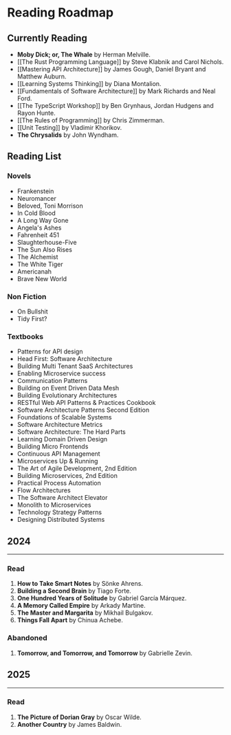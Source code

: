 # Reading Roadmap
## Currently Reading

- **Moby Dick; or, The Whale** by Herman Melville.
- [[The Rust Programming Language]] by Steve Klabnik and Carol Nichols.
- [[Mastering API Architecture]] by James Gough, Daniel Bryant and Matthew Auburn.
- [[Learning Systems Thinking]] by Diana Montalion.
- [[Fundamentals of Software Architecture]] by Mark Richards and Neal Ford.
- [[The TypeScript Workshop]] by Ben Grynhaus, Jordan Hudgens and Rayon Hunte.
- [[The Rules of Programming]] by Chris Zimmerman.
- [[Unit Testing]] by Vladimir Khorikov.
- **The Chrysalids** by John Wyndham.
## Reading List
### Novels
- Frankenstein
- Neuromancer
- Beloved, Toni Morrison
- In Cold Blood
- A Long Way Gone
- Angela's Ashes
- Fahrenheit 451
- Slaughterhouse-Five
- The Sun Also Rises
- The Alchemist
- The White Tiger
- Americanah
- Brave New World
### Non Fiction
- On Bullshit
- Tidy First?
### Textbooks
- Patterns for API design
- Head First: Software Architecture
- Building Multi Tenant SaaS Architectures
- Enabling Microservice success
- Communication Patterns
- Building on Event Driven Data Mesh
- Building Evolutionary Architectures
- RESTful Web API Patterns & Practices Cookbook
- Software Architecture Patterns Second Edition
- Foundations of Scalable Systems
- Software Architecture Metrics
- Software Architecture: The Hard Parts
- Learning Domain Driven Design
- Building Micro Frontends
- Continuous API Management
- Microservices Up & Running
- The Art of Agile Development, 2nd Edition
- Building Microservices, 2nd Edition
- Practical Process Automation
- Flow Architectures
- The Software Architect Elevator
- Monolith to Microservices
- Technology Strategy Patterns
- Designing Distributed Systems
## 2024
---
### Read
1. **How to Take Smart Notes** by Sönke Ahrens.
2. **Building a Second Brain** by Tiago Forte.
3. **One Hundred Years of Solitude** by Gabriel García Márquez.
4. **A Memory Called Empire** by Arkady Martine.
5. **The Master and Margarita** by Mikhail Bulgakov.
6. **Things Fall Apart** by Chinua Achebe.
### Abandoned
1. **Tomorrow, and Tomorrow, and Tomorrow** by Gabrielle Zevin.
## 2025
---
### Read
1. **The Picture of Dorian Gray** by Oscar Wilde.
2. **Another Country** by James Baldwin.